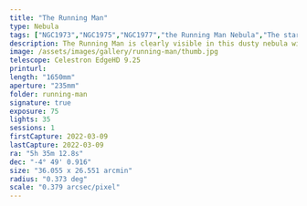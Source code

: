 ```yaml
---
title: "The Running Man"
type: Nebula
tags: ["NGC1973","NGC1975","NGC1977","the Running Man Nebula","The star 42Ori","The star 45Ori"]
description: The Running Man is clearly visible in this dusty nebula with beautiful blue and purple highlights. An often overlooked gem in the Orion constellation.
image: /assets/images/gallery/running-man/thumb.jpg
telescope: Celestron EdgeHD 9.25
printurl: 
length: "1650mm"
aperture: "235mm"
folder: running-man
signature: true
exposure: 75
lights: 35
sessions: 1
firstCapture: 2022-03-09 
lastCapture: 2022-03-09
ra: "5h 35m 12.8s"
dec: "-4° 49' 0.916"
size: "36.055 x 26.551 arcmin"
radius: "0.373 deg"
scale: "0.379 arcsec/pixel"
---
```

